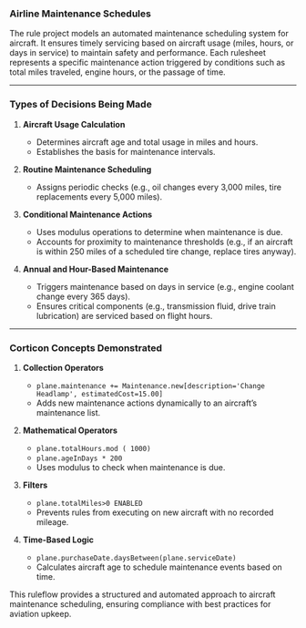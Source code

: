 ### **Airline Maintenance Schedules**  
The rule project models an automated maintenance scheduling system for aircraft. It ensures timely servicing based on aircraft usage (miles, hours, or days in service) to maintain safety and performance. Each rulesheet represents a specific maintenance action triggered by conditions such as total miles traveled, engine hours, or the passage of time.

---

### **Types of Decisions Being Made**  
1. **Aircraft Usage Calculation**  
   - Determines aircraft age and total usage in miles and hours.  
   - Establishes the basis for maintenance intervals.  

2. **Routine Maintenance Scheduling**  
   - Assigns periodic checks (e.g., oil changes every 3,000 miles, tire replacements every 5,000 miles).  

3. **Conditional Maintenance Actions**  
   - Uses modulus operations to determine when maintenance is due.  
   - Accounts for proximity to maintenance thresholds (e.g., if an aircraft is within 250 miles of a scheduled tire change, replace tires anyway).  

4. **Annual and Hour-Based Maintenance**  
   - Triggers maintenance based on days in service (e.g., engine coolant change every 365 days).  
   - Ensures critical components (e.g., transmission fluid, drive train lubrication) are serviced based on flight hours.  

---

### **Corticon Concepts Demonstrated**  
1. **Collection Operators**  
   - `plane.maintenance += Maintenance.new[description='Change Headlamp', estimatedCost=15.00]`  
   - Adds new maintenance actions dynamically to an aircraft’s maintenance list.  

2. **Mathematical Operators**  
   - `plane.totalHours.mod ( 1000)`  
   - `plane.ageInDays * 200`  
   - Uses modulus to check when maintenance is due.  

3. **Filters**  
   - `plane.totalMiles>0 ENABLED`  
   - Prevents rules from executing on new aircraft with no recorded mileage.  

4. **Time-Based Logic**  
   - `plane.purchaseDate.daysBetween(plane.serviceDate)`  
   - Calculates aircraft age to schedule maintenance events based on time.  

This ruleflow provides a structured and automated approach to aircraft maintenance scheduling, ensuring compliance with best practices for aviation upkeep.